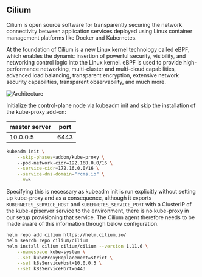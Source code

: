 ## Cilium 


Cilium is open source software for transparently securing the network connectivity between application services deployed using Linux container management platforms like Docker and Kubernetes.

At the foundation of Cilium is a new Linux kernel technology called eBPF, which enables the dynamic insertion of powerful security, visibility, and networking control logic into the Linux kernel. eBPF is used to provide high-performance networking, multi-cluster and multi-cloud capabilities, advanced load balancing, transparent encryption, extensive network security capabilities, transparent observability, and much more.

![Architecture](https://user-images.githubusercontent.com/57703276/174486351-f29d1dce-5470-493a-ae15-38c3b799cd00.png)

Initialize the control-plane node via kubeadm init and skip the installation of the kube-proxy add-on:

|master server| port|
|---|---|
|10.0.0.5|6443|

```bash
kubeadm init \
    --skip-phases=addon/kube-proxy \ 
    --pod-network-cidr=192.168.0.0/16 \
    --service-cidr=172.16.0.0/16 \
    --service-dns-domain="rcms.io" \
    --v=5
```
Specifying this is necessary as kubeadm init is run explicitly without setting up kube-proxy and as a consequence, although it exports `KUBERNETES_SERVICE_HOST` and `KUBERNETES_SERVICE_PORT` with a ClusterIP of the kube-apiserver service to the environment, there is no kube-proxy in our setup provisioning that service. The Cilium agent therefore needs to be made aware of this information through below configuration.

```bash
helm repo add cilium https://helm.cilium.io/
helm search repo cilium/cilium
helm install cilium cilium/cilium --version 1.11.6 \
    --namespace kube-system \
    --set kubeProxyReplacement=strict \
    --set k8sServiceHost=10.0.0.5 \
    --set k8sServicePort=6443
```
